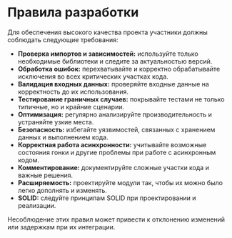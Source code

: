 # Правила разработки

Для обеспечения высокого качества проекта участники должны соблюдать следующие требования:

- **Проверка импортов и зависимостей:** используйте только необходимые библиотеки и следите за актуальностью версий.
- **Обработка ошибок:** перехватывайте и корректно обрабатывайте исключения во всех критических участках кода.
- **Валидация входных данных:** проверяйте входные данные на корректность до их использования.
- **Тестирование граничных случаев:** покрывайте тестами не только типичные, но и крайние сценарии.
- **Оптимизация:** регулярно анализируйте производительность и устраняйте узкие места.
- **Безопасность:** избегайте уязвимостей, связанных с хранением данных и выполнением кода.
- **Корректная работа асинхронности:** учитывайте возможные состояния гонки и другие проблемы при работе с асинхронным кодом.
- **Комментирование:** документируйте сложные участки кода и важные решения.
- **Расширяемость:** проектируйте модули так, чтобы их можно было легко дополнять и изменять.
- **SOLID:** следуйте принципам SOLID при проектировании и реализации.

Несоблюдение этих правил может привести к отклонению изменений или задержкам при их интеграции.

